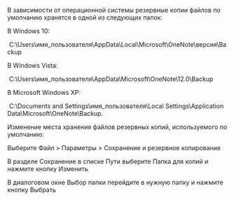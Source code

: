 В зависимости от операционной системы резервные копии файлов по умолчанию хранятся в одной из следующих папок: 

В Windows 10:  

 C:\Users\имя_пользователя\AppData\Local\Microsoft\OneNote\версия\Backup 

В Windows Vista:  

 C:\Users\имя_пользователя\AppData\Microsoft\OneNote\12.0\Backup 

В Microsoft Windows XP:  

 C:\Documents and Settings\имя_пользователя\Local Settings\Application Data\Microsoft\OneNote\Backup. 

Изменение места хранения файлов резервных копий, используемого по умолчанию: 

Выберите Файл > Параметры > Сохранение и резервное копирование 

В разделе Сохранение в списке Пути выберите Папка для копий и нажмите кнопку Изменить 

В диалоговом окне Выбор папки перейдите в нужную папку и нажмите кнопку Выбрать